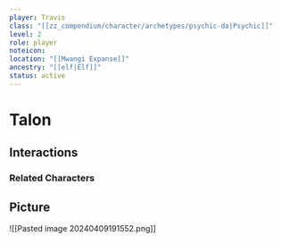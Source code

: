 ```yaml
---
player: Travis
class: "[[zz_compendium/character/archetypes/psychic-da|Psychic]]"
level: 2
role: player
noteicon: 
location: "[[Mwangi Expanse]]"
ancestry: "[[elf|Elf]]"
status: active
---
```


# Talon

## Interactions


### Related Characters

## Picture
![[Pasted image 20240409191552.png]]
